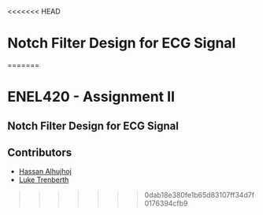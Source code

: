 <<<<<<< HEAD
# Notch Filter Design for ECG Signal

=======
# ENEL420 - Assignment II
## Notch Filter Design for ECG Signal

## Contributors
* [Hassan Alhujhoj](https://eng-git.canterbury.ac.nz/haa61)
* [Luke Trenberth](https://eng-git.canterbury.ac.nz/ltr28)

>>>>>>> 0dab18e380fe1b65d83107ff34d7f0176394cfb9
